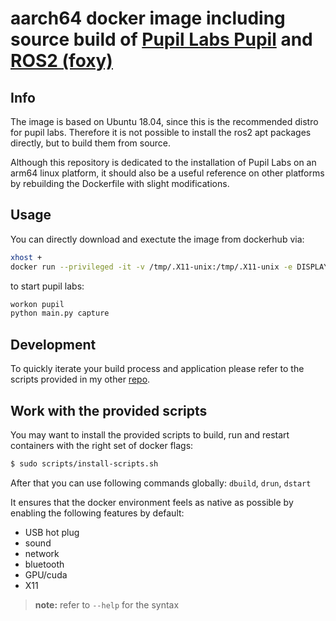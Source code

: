 # aarch64 docker image including source build of [Pupil Labs Pupil](https://github.com/pupil-labs/pupil.git) and [ROS2 (foxy)](https://github.com/ros2)
## Info
The image is based on Ubuntu 18.04, since this is the recommended distro for pupil labs. Therefore it is not possible to install the ros2 apt packages directly, but to build them from source. 

Although this repository is dedicated to the installation of Pupil Labs on an arm64 linux platform, it should also be a useful reference on other platforms by rebuilding the Dockerfile with slight modifications.

## Usage
You can directly download and exectute the image from dockerhub via:
``` bash
xhost +
docker run --privileged -it -v /tmp/.X11-unix:/tmp/.X11-unix -e DISPLAY --network host -v /dev:/dev timongentzsch/x86-pupil
```
to start pupil labs:
``` bash
workon pupil
python main.py capture
```
## Development
To quickly iterate your build process and application please refer to the scripts provided in my other [repo](https://github.com/timongentzsch/Jetson_Ubuntu20_Images/tree/master/scripts).
## Work with the provided scripts

You may want to install the provided scripts to build, run and restart containers with the right set of docker flags:
``` bash
$ sudo scripts/install-scripts.sh
```
After that you can use following commands globally:
`dbuild`, `drun`, `dstart`

It ensures that the docker environment feels as native as possible by enabling the following features by default:
- USB hot plug
- sound
- network
- bluetooth
- GPU/cuda
- X11
>  **note:** refer to `--help` for the syntax

